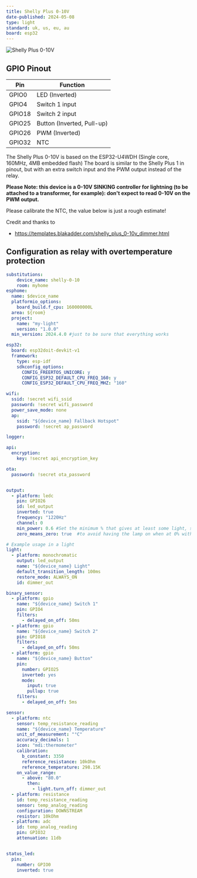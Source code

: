 ```yaml
---
title: Shelly Plus 0-10V
date-published: 2024-05-08
type: light
standard: uk, us, eu, au
board: esp32
---
```


![Shelly Plus 0-10V](shelly_plus_0_10V.jpg "Shelly Plus 0-10V")

## GPIO Pinout

| Pin    | Function                    |
| ------ | --------------------------- |
| GPIO0  | LED (Inverted)              |
| GPIO4  | Switch 1 input              |
| GPIO18 | Switch 2 input              |
| GPIO25 | Button (Inverted, Pull-up)  |
| GPIO26 | PWM (Inverted)              |
| GPIO32 | NTC                         |

The Shelly Plus 0-10V is based on the ESP32-U4WDH (Single core, 160MHz, 4MB embedded flash)
The board is similar to the Shelly Plus 1 in pinout, but with an extra switch input and the PWM output instead of the relay.

**Please Note: this device is a 0-10V SINKING controller for lightning (to be attached to a transformer, for example): don't expect to read 0-10V on the PWM output.**

Please calibrate the NTC, the value below is just a rough estimate!

Credit and thanks to

- https://templates.blakadder.com/shelly_plus_0-10v_dimmer.html

## Configuration as relay with overtemperature protection

```yaml
substitutions:
    device_name: shelly-0-10
    room: myhome
esphome:
  name: $device_name
  platformio_options:
    board_build.f_cpu: 160000000L
  area: ${room}
  project:
    name: "my-light"
    version: "1.0.0"
  min_version: 2024.4.0 #just to be sure that everything works

esp32:
  board: esp32doit-devkit-v1
  framework:
    type: esp-idf
    sdkconfig_options:
      CONFIG_FREERTOS_UNICORE: y
      CONFIG_ESP32_DEFAULT_CPU_FREQ_160: y
      CONFIG_ESP32_DEFAULT_CPU_FREQ_MHZ: "160"

wifi:
  ssid: !secret wifi_ssid
  password: !secret wifi_password
  power_save_mode: none
  ap:
    ssid: "${device_name} Fallback Hotspot"
    password: !secret ap_password

logger:

api:
  encryption:
    key: !secret api_encryption_key

ota:
  password: !secret ota_password


output:
  - platform: ledc
    pin: GPIO26
    id: led_output
    inverted: true
    frequency: "1220Hz"
    channel: 0
    min_power: 0.6 #Set the minimum % that gives at least some light, so that low values of the output are low values of light. Remove if not needed.
    zero_means_zero: true  #to avoid having the lamp on when at 0% with min power. Remove if not needed

# Example usage in a light
light:
  - platform: monochromatic
    output: led_output
    name: "${device_name} Light"
    default_transition_length: 100ms
    restore_mode: ALWAYS_ON
    id: dimmer_out

binary_sensor:
  - platform: gpio
    name: "${device_name} Switch 1"
    pin: GPIO4
    filters:
      - delayed_on_off: 50ms
  - platform: gpio
    name: "${device_name} Switch 2"
    pin: GPIO18
    filters:
      - delayed_on_off: 50ms
  - platform: gpio
    name: "${device_name} Button"
    pin:
      number: GPIO25
      inverted: yes
      mode:
        input: true
        pullup: true
    filters:
      - delayed_on_off: 5ms

sensor:
  - platform: ntc
    sensor: temp_resistance_reading
    name: "${device_name} Temperature"
    unit_of_measurement: "°C"
    accuracy_decimals: 1
    icon: "mdi:thermometer"
    calibration:
      b_constant: 3350
      reference_resistance: 10kOhm
      reference_temperature: 298.15K
    on_value_range:
      - above: "80.0"
        then:
          - light.turn_off: dimmer_out
  - platform: resistance
    id: temp_resistance_reading
    sensor: temp_analog_reading
    configuration: DOWNSTREAM
    resistor: 10kOhm
  - platform: adc
    id: temp_analog_reading
    pin: GPIO32
    attenuation: 11db


status_led:
  pin:
    number: GPIO0
    inverted: true
```
